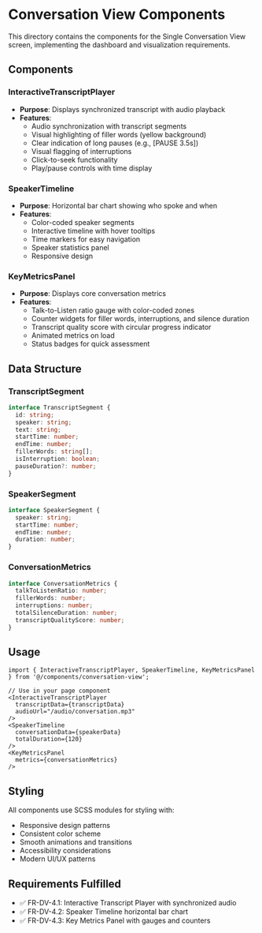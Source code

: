 # Conversation View Components

This directory contains the components for the Single Conversation View screen, implementing the dashboard and visualization requirements.

## Components

### InteractiveTranscriptPlayer

- **Purpose**: Displays synchronized transcript with audio playback
- **Features**:
  - Audio synchronization with transcript segments
  - Visual highlighting of filler words (yellow background)
  - Clear indication of long pauses (e.g., [PAUSE 3.5s])
  - Visual flagging of interruptions
  - Click-to-seek functionality
  - Play/pause controls with time display

### SpeakerTimeline

- **Purpose**: Horizontal bar chart showing who spoke and when
- **Features**:
  - Color-coded speaker segments
  - Interactive timeline with hover tooltips
  - Time markers for easy navigation
  - Speaker statistics panel
  - Responsive design

### KeyMetricsPanel

- **Purpose**: Displays core conversation metrics
- **Features**:
  - Talk-to-Listen ratio gauge with color-coded zones
  - Counter widgets for filler words, interruptions, and silence duration
  - Transcript quality score with circular progress indicator
  - Animated metrics on load
  - Status badges for quick assessment

## Data Structure

### TranscriptSegment

```typescript
interface TranscriptSegment {
  id: string;
  speaker: string;
  text: string;
  startTime: number;
  endTime: number;
  fillerWords: string[];
  isInterruption: boolean;
  pauseDuration?: number;
}
```

### SpeakerSegment

```typescript
interface SpeakerSegment {
  speaker: string;
  startTime: number;
  endTime: number;
  duration: number;
}
```

### ConversationMetrics

```typescript
interface ConversationMetrics {
  talkToListenRatio: number;
  fillerWords: number;
  interruptions: number;
  totalSilenceDuration: number;
  transcriptQualityScore: number;
}
```

## Usage

```tsx
import { InteractiveTranscriptPlayer, SpeakerTimeline, KeyMetricsPanel } from '@/components/conversation-view';

// Use in your page component
<InteractiveTranscriptPlayer
  transcriptData={transcriptData}
  audioUrl="/audio/conversation.mp3"
/>
<SpeakerTimeline
  conversationData={speakerData}
  totalDuration={120}
/>
<KeyMetricsPanel
  metrics={conversationMetrics}
/>
```

## Styling

All components use SCSS modules for styling with:

- Responsive design patterns
- Consistent color scheme
- Smooth animations and transitions
- Accessibility considerations
- Modern UI/UX patterns

## Requirements Fulfilled

- ✅ FR-DV-4.1: Interactive Transcript Player with synchronized audio
- ✅ FR-DV-4.2: Speaker Timeline horizontal bar chart
- ✅ FR-DV-4.3: Key Metrics Panel with gauges and counters

